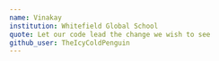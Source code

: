 ```yaml
---
name: Vinakay
institution: Whitefield Global School
quote: Let our code lead the change we wish to see
github_user: TheIcyColdPenguin
---
```

